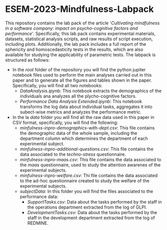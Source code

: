 # ESEM-2023-Mindfulness-Labpack

This repository contains the lab pack of the article '*Cultivating mindfulness in a software company: impact on psycho-cognitive factors and performance*'. Specifically, this lab pack contains experimental materials, datasets, statistical analysis scripts, and raw results of script execution, including plots. Additionally, the lab pack includes a full report of the sphericity and homoscedasticity tests in the results, which are also available for studying the applicability of parametric tests.
The labpack is structured as follows:
 * In the *root* folder of the repository you will find the python jupiter notebook files used to perform the main analyses carried out in this paper and to generate all the figures and tables shown in the paper. Specifically, you will find all two notebooks:
   * *DataAnalysis.ipynb*: This notebook extracts the demographics of the individuals ana analyzes all the plycho-cognitive factors.
   * *Performance Data Analysis Extended.ipynb*: This notebook transforms the log data about individual tasks, aggregates it into subect-wise metrics and analyzes the performance metric.
 * In the la *data* folder you will find all the raw data used in this paper in CSV format, specifically, you will find the following:
   * *minfulness-inpro-demographics-with-dept.csv*: This file contains the demographic data of the whole sample, including the department column which determines the department of each experimental subject.
   * *minfulness-inpro-additional-questions.csv*: This file contains the data associated to the *techno-stress* questionnaire.
   * *minfulness-inpro-maas.csv*:  This file contains the data associated to the *maas* questionnaire, used to study the attention awarenes of the experimental subjects.
   * *minfulness-inpro-welfare.csv*: Thi file contains the data associated to the ad-hoc questionnaire created to study the welfare of the experimental subjects.
   * *subjectData*: In this folder you will find the files associated to the performance data:
     * *SupportTasks.csv*: Data about the tasks performed by the staff in the operations department extracted from the log of GLPI.
     * *DevelopmentTasks.csv*: Data about the tasks performed by the staff in the development department extracted from the log of REDMINE.
   
